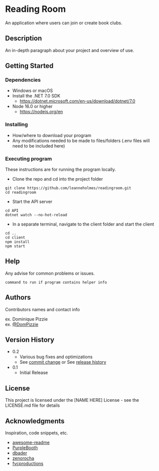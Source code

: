 # Reading Room

An application where users can join or create book clubs.

## Description

An in-depth paragraph about your project and overview of use.

## Getting Started

### Dependencies

* Windows or macOS
* Install the .NET 7.0 SDK
  - https://dotnet.microsoft.com/en-us/download/dotnet/7.0 
* Node 16.0 or higher
  - https://nodejs.org/en

### Installing

* How/where to download your program
* Any modifications needed to be made to files/folders (.env files will need to be included here)

### Executing program

These instructions are for running the program locally.
* Clone the repo and cd into the project folder
```
git clone https://github.com/leanneholmes/readingroom.git
cd readingroom
```

* Start the API server
```
cd API
dotnet watch --no-hot-reload
```

* In a separate terminal, navigate to the client folder and start the client
```
cd ..
cd client
npm install
npm start
```

## Help

Any advise for common problems or issues.
```
command to run if program contains helper info
```

## Authors

Contributors names and contact info

ex. Dominique Pizzie  
ex. [@DomPizzie](https://twitter.com/dompizzie)

## Version History

* 0.2
    * Various bug fixes and optimizations
    * See [commit change]() or See [release history]()
* 0.1
    * Initial Release

## License

This project is licensed under the [NAME HERE] License - see the LICENSE.md file for details

## Acknowledgments

Inspiration, code snippets, etc.
* [awesome-readme](https://github.com/matiassingers/awesome-readme)
* [PurpleBooth](https://gist.github.com/PurpleBooth/109311bb0361f32d87a2)
* [dbader](https://github.com/dbader/readme-template)
* [zenorocha](https://gist.github.com/zenorocha/4526327)
* [fvcproductions](https://gist.github.com/fvcproductions/1bfc2d4aecb01a834b46)
